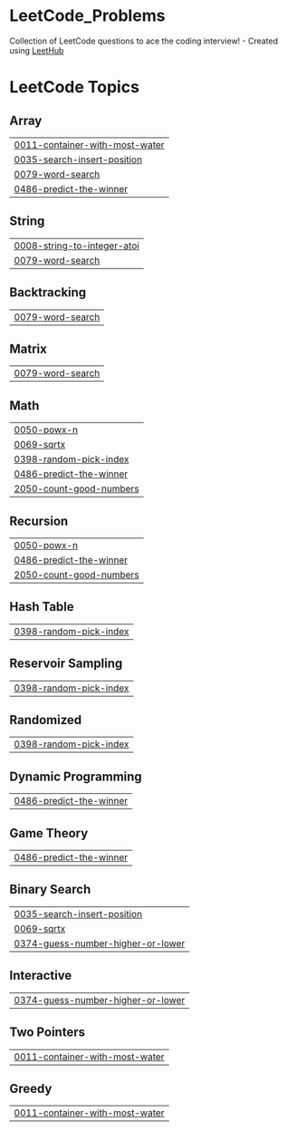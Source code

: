 # LeetCode_Problems
Collection of LeetCode questions to ace the coding interview! - Created using [LeetHub](https://github.com/QasimWani/LeetHub)

<!---LeetCode Topics Start-->
# LeetCode Topics
## Array
|  |
| ------- |
| [0011-container-with-most-water](https://github.com/Malarselvimarimuthu/LeetCode_Problems/tree/master/0011-container-with-most-water) |
| [0035-search-insert-position](https://github.com/Malarselvimarimuthu/LeetCode_Problems/tree/master/0035-search-insert-position) |
| [0079-word-search](https://github.com/Malarselvimarimuthu/LeetCode_Problems/tree/master/0079-word-search) |
| [0486-predict-the-winner](https://github.com/Malarselvimarimuthu/LeetCode_Problems/tree/master/0486-predict-the-winner) |
## String
|  |
| ------- |
| [0008-string-to-integer-atoi](https://github.com/Malarselvimarimuthu/LeetCode_Problems/tree/master/0008-string-to-integer-atoi) |
| [0079-word-search](https://github.com/Malarselvimarimuthu/LeetCode_Problems/tree/master/0079-word-search) |
## Backtracking
|  |
| ------- |
| [0079-word-search](https://github.com/Malarselvimarimuthu/LeetCode_Problems/tree/master/0079-word-search) |
## Matrix
|  |
| ------- |
| [0079-word-search](https://github.com/Malarselvimarimuthu/LeetCode_Problems/tree/master/0079-word-search) |
## Math
|  |
| ------- |
| [0050-powx-n](https://github.com/Malarselvimarimuthu/LeetCode_Problems/tree/master/0050-powx-n) |
| [0069-sqrtx](https://github.com/Malarselvimarimuthu/LeetCode_Problems/tree/master/0069-sqrtx) |
| [0398-random-pick-index](https://github.com/Malarselvimarimuthu/LeetCode_Problems/tree/master/0398-random-pick-index) |
| [0486-predict-the-winner](https://github.com/Malarselvimarimuthu/LeetCode_Problems/tree/master/0486-predict-the-winner) |
| [2050-count-good-numbers](https://github.com/Malarselvimarimuthu/LeetCode_Problems/tree/master/2050-count-good-numbers) |
## Recursion
|  |
| ------- |
| [0050-powx-n](https://github.com/Malarselvimarimuthu/LeetCode_Problems/tree/master/0050-powx-n) |
| [0486-predict-the-winner](https://github.com/Malarselvimarimuthu/LeetCode_Problems/tree/master/0486-predict-the-winner) |
| [2050-count-good-numbers](https://github.com/Malarselvimarimuthu/LeetCode_Problems/tree/master/2050-count-good-numbers) |
## Hash Table
|  |
| ------- |
| [0398-random-pick-index](https://github.com/Malarselvimarimuthu/LeetCode_Problems/tree/master/0398-random-pick-index) |
## Reservoir Sampling
|  |
| ------- |
| [0398-random-pick-index](https://github.com/Malarselvimarimuthu/LeetCode_Problems/tree/master/0398-random-pick-index) |
## Randomized
|  |
| ------- |
| [0398-random-pick-index](https://github.com/Malarselvimarimuthu/LeetCode_Problems/tree/master/0398-random-pick-index) |
## Dynamic Programming
|  |
| ------- |
| [0486-predict-the-winner](https://github.com/Malarselvimarimuthu/LeetCode_Problems/tree/master/0486-predict-the-winner) |
## Game Theory
|  |
| ------- |
| [0486-predict-the-winner](https://github.com/Malarselvimarimuthu/LeetCode_Problems/tree/master/0486-predict-the-winner) |
## Binary Search
|  |
| ------- |
| [0035-search-insert-position](https://github.com/Malarselvimarimuthu/LeetCode_Problems/tree/master/0035-search-insert-position) |
| [0069-sqrtx](https://github.com/Malarselvimarimuthu/LeetCode_Problems/tree/master/0069-sqrtx) |
| [0374-guess-number-higher-or-lower](https://github.com/Malarselvimarimuthu/LeetCode_Problems/tree/master/0374-guess-number-higher-or-lower) |
## Interactive
|  |
| ------- |
| [0374-guess-number-higher-or-lower](https://github.com/Malarselvimarimuthu/LeetCode_Problems/tree/master/0374-guess-number-higher-or-lower) |
## Two Pointers
|  |
| ------- |
| [0011-container-with-most-water](https://github.com/Malarselvimarimuthu/LeetCode_Problems/tree/master/0011-container-with-most-water) |
## Greedy
|  |
| ------- |
| [0011-container-with-most-water](https://github.com/Malarselvimarimuthu/LeetCode_Problems/tree/master/0011-container-with-most-water) |
<!---LeetCode Topics End-->